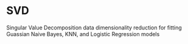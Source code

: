 # SVD
Singular Value Decomposition data dimensionality reduction for fitting Guassian Naive Bayes, KNN, and Logistic Regression models
